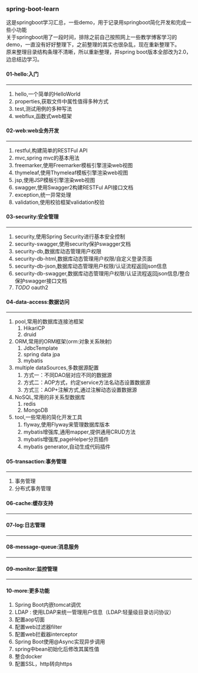 ### spring-boot-learn
这是springboot学习汇总，一些demo，用于记录用springboot简化开发和完成一些小功能<br/>
关于springboot用了一段时间，排除之前自己按照网上一些教学博客学习的demo，一直没有好好整理下，之前整理的其实也很杂乱，现在重新整理下。<br/>
原来整理目录结构条理不清晰，所以重新整理，并spring boot版本全部改为2.0，边总结边学习。<br/>

#### 01-hello:入门
---
1. hello,一个简单的HelloWorld
1. properties,获取文件中属性值得多种方式
1. test,测试用例的多种写法
1. webflux,函数式web框架

#### 02-web:web业务开发
---
1. restful,构建简单的RESTFul API
1. mvc,spring mvc的基本用法
1. freemarker,使用Freemarker模板引擎渲染web视图
1. thymeleaf,使用Thymeleaf模板引擎渲染web视图
1. jsp,使用JSP模板引擎渲染web视图
1. swagger,使用Swagger2构建RESTFul API接口文档
1. exception,统一异常处理
1. validation,使用校验框架validation校验

#### 03-security:安全管理
---
1. security,使用Spring Security进行基本安全控制
1. security-swagger,使用security保护swagger文档
1. security-db,数据库动态管理用户权限
1. security-db-html,数据库动态管理用户权限/自定义登录页面
1. security-db-json,数据库动态管理用户权限/认证流程返回json信息
1. security-db-swagger,数据库动态管理用户权限/认证流程返回json信息/整合保护swagger接口文档
1. *TODO* oauth2

#### 04-data-access:数据访问
---
1. pool,常用的数据库连接池框架
    1. HikariCP
    1. druid
1. ORM,常用的ORM框架(orm:对象关系映射)
    1. JdbcTemplate
    1. spring data jpa
    1. mybatis
1. multiple dataSources,多数据源配置
    1. 方式一：不同DAO层对应不同的数据源
    1. 方式二：AOP方式，约定service方法名动态设置数据源
    1. 方式三：AOP+注解方式,通过注解动态设置数据源
1. NoSQL,常用的非关系型数据库
    1. redis
    1. MongoDB
1. tool,一些常用的简化开发工具
    1. flyway,使用Flyway来管理数据库版本
    1. mybatis增强库,通用mapper,提供通用CRUD方法
    1. mybatis增强库,pageHelper分页插件
    1. mybatis generator,自动生成代码插件

#### 05-transaction:事务管理
---
1. 事务管理
1. 分布式事务管理

#### 06-cache:缓存支持
---

#### 07-log:日志管理
---

#### 08-message-queue:消息服务
---

#### 09-monitor:监控管理
---

#### 10-more:更多功能
1. Spring Boot内嵌tomcat调优
1. LDAP : 使用LDAP来统一管理用户信息（LDAP:轻量级目录访问协议）
1. 配置aop切面
1. 配置web过滤器filter
1. 配置web拦截器interceptor
1. Spring Boot使用@Async实现异步调用
1. spring中bean初始化后修改其属性值
1. 整合docker
1. 配置SSL，http转向https
